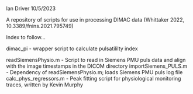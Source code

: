 Ian Driver 10/5/2023

A repository of scripts for use in processing DIMAC data (Whittaker 2022, 10.3389/fnins.2021.795749)

Index to follow...

dimac_pi		- wrapper script to calculate pulsatililty index

readSiemensPhysio.m	- Script to read in Siemens PMU puls data and align with the image timestamps in the DICOM directory
importSiemens_PULS.m	- Dependency of readSiemensPhysio.m; loads Siemens PMU puls log file
calc_phys_regressors.m	- Peak fitting script for physiological monitoring traces, written by Kevin Murphy
